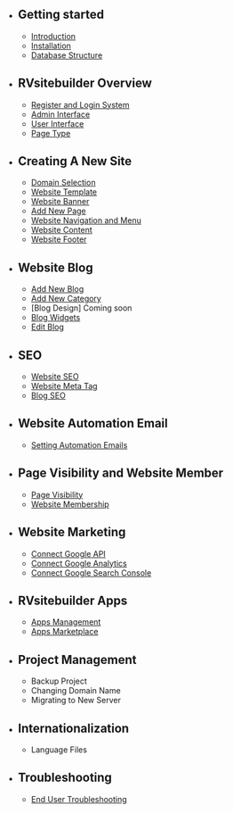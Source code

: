- ## Getting started
    - [Introduction](introduction.md)   
    - [Installation](installation.md)
    - [Database Structure](database-structure.md)

- ## RVsitebuilder Overview
    - [Register and Login System](overview.md)
    - [Admin Interface](admin-interface.md) 
    - [User Interface](user-interface.md) 
    - [Page Type](page-type.md)

- ## Creating A New Site
    - [Domain Selection](https://github.com/rvsitebuilder/user-docs/blob/7.2/en/creating-new-site.md##domain-name-selection_)
    - [Website Template](https://github.com/rvsitebuilder/user-docs/blob/7.2/en/creating-new-site.md##beautiful-template_) 
    - [Website Banner](https://github.com/rvsitebuilder/user-docs/blob/7.2/en/creating-new-site.md###website-banner_)
    - [Add New Page](https://github.com/rvsitebuilder/user-docs/blob/7.2/en/creating-new-site.md##adding-new-page_)
    - [Website Navigation and Menu](https://github.com/rvsitebuilder/user-docs/blob/7.2/en/creating-new-site.md###website-navigation_)
    - [Website Content](https://github.com/rvsitebuilder/user-docs/blob/7.2/en/creating-new-site.md###website-content_) 
    - [Website Footer](https://github.com/rvsitebuilder/user-docs/blob/7.2/en/creating-new-site.md###website-footer_)

- ## Website Blog
    - [Add New Blog](https://github.com/rvsitebuilder/user-docs/edit/7.2/en/creating-blog.md##add-new-blog_)
    - [Add New Category](https://github.com/rvsitebuilder/user-docs/edit/7.2/en/creating-blog.md##add-new-category_) 
    - [Blog Design]
    Coming soon 
    - [Blog Widgets](https://github.com/rvsitebuilder/user-docs/edit/7.2/en/creating-blog.md##blog-widget_)
    - [Edit Blog](https://github.com/rvsitebuilder/user-docs/edit/7.2/en/creating-blog.md##edit-blog-category_)

- ## SEO
    - [Website SEO](https://github.com/rvsitebuilder/user-docs/blob/7.2/en/easy-website-seo.md##website-seo_)
    - [Website Meta Tag](https://github.com/rvsitebuilder/user-docs/blob/7.2/en/easy-website-seo.md##website-seo_)
    - [Blog SEO](https://github.com/rvsitebuilder/user-docs/blob/7.2/en/easy-website-seo.md##blog-seo_)

- ## Website Automation Email
    - [Setting Automation Emails](setting-automation-emails.md)

- ## Page Visibility and Website Member
    - [Page Visibility](https://github.com/rvsitebuilder/user-docs/edit/7.2/en/page-visibility-and-membership.md##page-visibility_)
    - [Website Membership](https://github.com/rvsitebuilder/user-docs/edit/7.2/en/page-visibility-and-membership.md##website-membership_)

- ## Website Marketing
    - [Connect Google API](https://github.com/rvsitebuilder/user-docs/blob/7.2/en/website-marketing.md##google-api_)
    - [Connect Google Analytics](https://github.com/rvsitebuilder/user-docs/blob/7.2/en/website-marketing.md##google-analytics_)
    - [Connect Google Search Console](https://github.com/rvsitebuilder/user-docs/blob/7.2/en/website-marketing.md##google-seacrh-console_)

- ## RVsitebuilder Apps
    - [Apps Management](https://github.com/rvsitebuilder/user-docs/edit/7.2/en/apps.md##apps_)
    - [Apps Marketplace](https://github.com/rvsitebuilder/user-docs/edit/7.2/en/apps.md##apps-marketplace_)

- ## Project Management
    - Backup Project
    - Changing Domain Name
    - Migrating to New Server

- ## Internationalization
    - Language Files

- ## Troubleshooting
    - [End User Troubleshooting](https://support.rvglobalsoft.com/hc/en-us/sections/360003727213-Troubleshooting)
